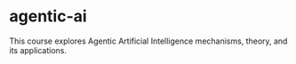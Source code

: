 # agentic-ai
This course explores Agentic Artificial Intelligence mechanisms, theory, and its applications.

